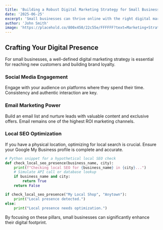 ```yaml
---
title: 'Building a Robust Digital Marketing Strategy for Small Businesses'
date: '2025-06-25'
excerpt: 'Small businesses can thrive online with the right digital marketing strategy. Learn how to leverage social media, email marketing, and local SEO.'
author: 'John Smith'
image: 'https://placehold.co/800x450/22c55e/FFFFFF?text=Marketing+Strategy'
---
```


## Crafting Your Digital Presence

For small businesses, a well-defined digital marketing strategy is essential for reaching new customers and building brand loyalty.

### Social Media Engagement

Engage with your audience on platforms where they spend their time. Consistency and authentic interaction are key.

### Email Marketing Power

Build an email list and nurture leads with valuable content and exclusive offers. Email remains one of the highest ROI marketing channels.

### Local SEO Optimization

If you have a physical location, optimizing for local search is crucial. Ensure your Google My Business profile is complete and accurate.

```python
# Python snippet for a hypothetical local SEO check
def check_local_seo_presence(business_name, city):
    print(f"Checking local SEO for {business_name} in {city}...")
    # Simulate API call or database lookup
    if business_name and city:
        return True
    return False

if check_local_seo_presence("My Local Shop", "Anytown"):
    print("Local presence detected.")
else:
    print("Local presence needs optimization.")
```

By focusing on these pillars, small businesses can significantly enhance their digital footprint.
